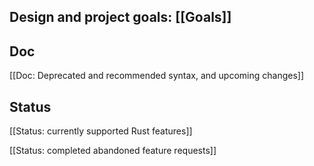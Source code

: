 ## Design and project goals: [[Goals]]

## Doc

[[Doc: Deprecated and recommended syntax, and upcoming changes]]

## Status

[[Status: currently supported Rust features]]

[[Status: completed abandoned feature requests]]